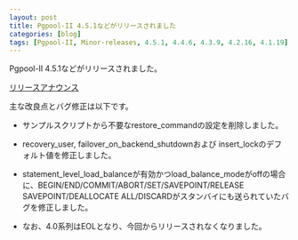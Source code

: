 ```yaml
---
layout: post
title: Pgpool-II 4.5.1などがリリースされました
categories: [blog]
tags: [Pgpool-II, Minor-releases, 4.5.1, 4.4.6, 4.3.9, 4.2.16, 4.1.19]
---
```

Pgpool-II 4.5.1などがリリースされました。

[リリースアナウンス](https://www.pgpool.net/mediawiki/jp/index.php/%E3%83%A1%E3%82%A4%E3%83%B3%E3%83%9A%E3%83%BC%E3%82%B8#Pgpool-II_4.5.1.2C_4.4.6.2C_4.3.9.2C_4.2.16.2C_4.1.19_.E3.81.8C.E3.83.AA.E3.83.AA.E3.83.BC.E3.82.B9.E3.81.95.E3.82.8C.E3.81.BE.E3.81.97.E3.81.9F_.282024.2F02.2F29.29)

主な改良点とバグ修正は以下です。

- サンプルスクリプトから不要なrestore_commandの設定を削除しました。

- recovery_user, failover_on_backend_shutdownおよび insert_lockのデフォルト値を修正しました。

- statement_level_load_balanceが有効かつload_balance_modeがoffの場合に、BEGIN/END/COMMIT/ABORT/SET/SAVEPOINT/RELEASE SAVEPOINT/DEALLOCATE ALL/DISCARDがスタンバイにも送られていたバグを修正しました。

- なお、4.0系列はEOLとなり、今回からリリースされなくなりました。

